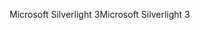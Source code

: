 <span data-ttu-id="c36eb-101">Microsoft Silverlight 3</span><span class="sxs-lookup"><span data-stu-id="c36eb-101">Microsoft Silverlight 3</span></span>